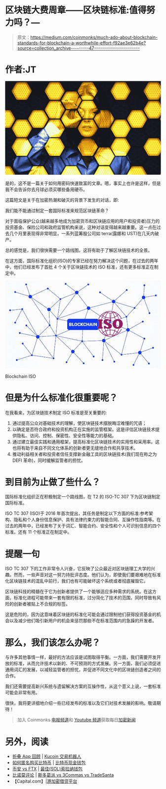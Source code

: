 # 区块链大费周章——区块链标准:值得努力吗？—

> 原文：<https://medium.com/coinmonks/much-ado-about-blockchain-standards-for-blockchain-a-worthwhile-effort-f92ae3e62b4e?source=collection_archive---------47----------------------->

# 作者:JT

![](img/1aec4ebce45d4ec3faf4ae0c4f284f59.png)

是的，这不是一篇关于如何用密码快速致富的文章。嗯，事实上也许是这样，但是我不会告诉你去月球必须买哪些备用硬币。

这篇短文是关于在加密热潮和破灭的背景下发生的对话，即:

我们能不能通过制定一套国际标准来规范区块链革命？

对于面临保护公众(越来越多地成为加密货币和区块链应用的用户和投资者)压力的投资基金、保险公司和政府监管机构来说，这种对话变得越来越重要。这一点在过去几个月里表现得非常明显，一系列蓝筹股公司如 terra(露娜和 UST)在几天内破产。

总的感觉是，我们很快需要一个路线图，这将有助于了解区块链技术的全景。

在这方面，国际标准化组织(ISO)的专家已经在努力解决这个问题，在过去的两年中，他们已经发布了首批 4 个关于区块链技术的 ISO 标准，还有更多标准正在制定中。

![](img/10e3569fcd509b4f7ce1a921eebbcbbb.png)

Blockchain ISO

# 但是为什么标准化很重要呢？

在我看来，为区块链技术制定 ISO 标准是至关重要的:

1.  通过提高公众对基础技术的理解，使区块链技术摆脱晦涩难懂的咒语；
2.  以确定是否符合政府和投资机构正在实施的监管框架。这是评估区块链技术提供隐私、访问、控制、保密性、安全性等能力的基础。
3.  通过建立最佳实践和通用框架，提高标准化区块链技术的实用性和采用率。这也将有助于来自不同文化体系的创新者更无缝地合作和共享技术。
4.  推动利益相关者和投资者信任支撑新金融工具的区块链技术(我们现在称之为 DEFI 革命)，同时缓解监管者的担忧。

# 到目前为止做了些什么？

国际标准化组织正在积极制定一个路线图，在 T2 的 ISO-TC 307 下为区块链制定国际标准。

ISO TC 307 (ISO)于 2016 年首次提出，其任务是制定以下方面的标准:参考架构、隐私和个人身份信息保护、具有法律约束力的智能合同、互操作性指南等。在过去的两年中，已经发布了关于词汇、智能合约、安全性和个人可识别信息的四个标准。还有 11 个标准正在制定中。

# 提醒一句

ISO TC 307 下的工作非常令人兴奋，它反映了公众最近对区块链理工大学的兴趣。然而，一些声音对这一努力持批评态度。他们认为，即使我们要艰难地在标准化区块链技术的混乱中前行，我们也有可能破坏这个系统或者彻底摧毁它。

区块链科技的精髓在于它为创新者提供了一个能够适应多种需求的系统。在这方面，标准化进程可能带来一套有限的标准，过分简化了技术的范围，同时导致有风险的创新者被贴上不合规的标签。

这是危险的，因为这意味着区块链的标准化可能会通过限制他们获得投资基金的机会以及减少他们吸引新用户的机会来惩罚那些不在标准范围内的急躁的开发者。

# 那么，我们该怎么办呢？

与许多其他事情一样，最好的方法应该是试图取得平衡。一方面，我们需要开发开放的标准，从而允许技术以新的、不可预测的方式发展。另一方面，我们必须促进通用词汇的发展，以减轻监管者的担忧，并促进不同文化中的区块链创造者之间的合作。

我们还需要提高新兴系统与遗留解决方案的互操作性，从这个意义上说，一套标准可能会非常有用。

很快，我将更详细地介绍一些已经发布的标准以及它们对技术发展的影响。敬请期待！

> 加入 Coinmonks [电报频道](https://t.me/coincodecap)和 [Youtube 频道](https://www.youtube.com/c/coinmonks/videos)获取每日[加密新闻](http://coincodecap.com/)

# 另外，阅读

*   [折叠 App 回顾](https://coincodecap.com/fold-app-review) | [Kucoin 交易机器人](/coinmonks/kucoin-trading-bot-automate-your-trades-8cf0ca2138e0)
*   [如何匿名购买比特币](https://coincodecap.com/buy-bitcoin-anonymously) | [比特币现金钱包](https://coincodecap.com/bitcoin-cash-wallets)
*   [币安 vs FTX](https://coincodecap.com/binance-vs-ftx) | [最佳(SOL)索拉纳钱包](https://coincodecap.com/solana-wallets)
*   [比诺莫评论](https://coincodecap.com/binomo-review) | [斯多葛派 vs 3Commas vs TradeSanta](https://coincodecap.com/stoic-vs-3commas-vs-tradesanta)
*   【Capital.com】|[港加密借贷平台](https://coincodecap.com/crypto-lending-hong-kong)